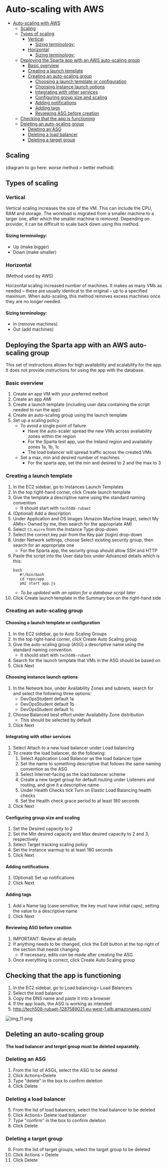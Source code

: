 # Auto-scaling with AWS

- [Auto-scaling with AWS](#auto-scaling-with-aws)
  - [Scaling](#scaling)
  - [Types of scaling](#types-of-scaling)
    - [Vertical](#vertical)
      - [Sizing terminology:](#sizing-terminology)
    - [Horizontal](#horizontal)
      - [Sizing terminology:](#sizing-terminology-1)
  - [Deploying the Sparta app with an AWS auto-scaling group](#deploying-the-sparta-app-with-an-aws-auto-scaling-group)
    - [Basic overview](#basic-overview)
    - [Creating a launch template](#creating-a-launch-template)
    - [Creating an auto-scaling group](#creating-an-auto-scaling-group)
      - [Choosing a launch template or configuration](#choosing-a-launch-template-or-configuration)
      - [Choosing instance launch options](#choosing-instance-launch-options)
      - [Integrating with other services](#integrating-with-other-services)
      - [Configuring group size and scaling](#configuring-group-size-and-scaling)
      - [Adding notifications](#adding-notifications)
      - [Adding tags](#adding-tags)
      - [Reviewing ASG before creation](#reviewing-asg-before-creation)
  - [Checking that the app is functioning](#checking-that-the-app-is-functioning)
  - [Deleting an auto-scaling group](#deleting-an-auto-scaling-group)
    - [Deleting an ASG](#deleting-an-asg)
    - [Deleting a load balancer](#deleting-a-load-balancer)
    - [Deleting a target group](#deleting-a-target-group)


## Scaling

(diagram to go here: worse method > better method)

## Types of scaling

### Vertical

Vertical scaling increases the size of the VM. This can include the CPU, RAM and storage.
The workload is migrated from a smaller machine to a larger one, after which the smaller machine is removed. Depending on provider, it can be difficult to scale back down using this method.

#### Sizing terminology:
- Up (make bigger)
- Down (make smaller)

### Horizontal

(Method used by AWS)

Horizontal scaling increased number of machines. It makes as many VMs as needed – these are usually identical to the original – up to a specified maximum. When auto-scaling, this method removes excess machines once they are no longer needed. 

#### Sizing terminology: 
- In (remove machines)
- Out (add machines)


## Deploying the Sparta app with an AWS auto-scaling group

This set of instructions allows for high availability and scalability for the app. It does not provide instructions for using the app with the database.

### Basic overview

1. Create an app VM with your preferred method
2. Create an app AMI
3. Create a launch template (including user data containing the script needed to run the app)
4. Create an auto-scaling group using the launch template
5. Set up a scaling policy
   - To avoid a single point of failure
     - Have the auto-scaler spread the new VMs across availability zones within the region
     - For the Sparta test app, use the Ireland region and availabiliy zones 1a, 1b, 1c
     - The load balancer will spread traffic across the created VMs
   - Set a max, min and desired number of machines
     - For the sparta app, set the min and desired to 2 and the max to 3


### Creating a launch template

1. In the EC2 sidebar, go to Instances Launch Templates
2. In the top right-hand corner, click Create launch template
3. Give the template a descriptive name using the standard naming convention
   - It should start with `tech508-rubaet`
4. (Optional) Add a description
5. Under Application and OS Images (Amazon Machine Image), select My AMIs> Owned by me, then search for the appropriate AMI
6. Select `t3.micro` from the Instance Type drop-down
7. Select the correct key pair from the Key pair (login) drop-down
8. Under Network settings, choose Select existing security group, then search for an appropriate one
   - For the Sparta app, the security group should allow SSH and HTTP
9. Paste the script into the User data box under Advanced details which is this:
   ```
   bash
      #!/bin/bash
      cd repo/app
      pm2 start app.js
   ```
   - _To be updated with an option for a database script later_
10. Click Create launch template in the Summary box on the right-hand side

### Creating an auto-scaling group

#### Choosing a launch template or configuration

1. In the EC2 sidebar, go to Auto Scaling Groups
2. In the top right-hand corner, click Create Auto Scaling group
3. Give the auto-scaling group (ASG) a descriptive name using the standard naming convention
   - It should start with `tech508-rubaet`
4. Search for the launch template that VMs in the ASG should be based on
5. Click Next

#### Choosing instance launch options

1. In the Network box, under Availability Zones and subnets, search for and select the following three options:
   - DevOpsStudent default 1a
   - DevOpsStudent default 1b
   - DevOpsStudent default 1c
2. Choose Balanced best effort under Availability Zone distribution
   - This should be selected by default
3. Click Next

#### Integrating with other services

1.  Select Attach to a new load balancer under Load balancing
2. To create the load balancer, do the following:
    1. Select Application Load Balancer as the load balancer type
    2. Set the name to something descriptive that follows the same naming convention as the ASG
    3. Select Internet-facing as the load balancer scheme
    4. Create a new target group for default routing under Listeners and routing, and give it a descriptive name
    5. Under Health Checks tick Turn on Elastic Load Balancing health checks
    6. Set the Health check grace period to at least 180 seconds
3. Click Next

#### Configuring group size and scaling

1. Set the Desired capacity to 2
2. Set the Min desired capacity and Max desired capacity to 2 and 3, respectively
3. Select Target tracking scaling policy
4. Set the Instance warmup to at least 180 seconds
5. Click Next

#### Adding notifications

1. (Optional) Set up notifications
2. Click Next

#### Adding tags

1. Add a Name tag (case sensitive; the key must have initial caps), setting the value to a descriptive name
2. Click Next

#### Reviewing ASG before creation

1. IMPORTANT: Review all details
2. If anything needs to be changed, click the Edit button at the top right of the section that needs changing
    - If necessary, edits *can* be made after creating the ASG
3. Once everything is correct, click Create Auto Scaling group

## Checking that the app is functioning

1. In the EC2 sidebar, go to Load balancing> Load Balancers
2. Select the load balancer
3. Copy the DNS name and paste it into a browser
4. If the app loads, the ASG is working as intended
5. http://tech508-rubaet-1287589021.eu-west-1.elb.amazonaws.com/

![img_11.png](Images/img_11.png)

## Deleting an auto-scaling group

__The load balancer and terget group must be deleted separately.__ 

### Deleting an ASG

1. From the list of ASGs, select the ASG to be deleted
2. Click Actions>Delete
3. Type "delete" in the box to confirm deletion
4. Click Delete

### Deleting a load balancer

5. From the list of load balancers, select the load balancer to be deleted
6. Click Actions> Delete load balancer 
7. Type "confirm" in the box to confirm deletion
8. Click Delete

### Deleting a target group

9.  From the list of target groups, select the target group to be deleted
10. Click Actions > Delete
11. Click Delete

